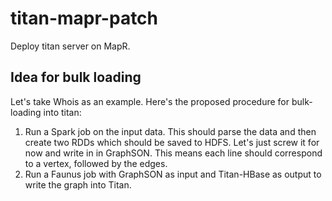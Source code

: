 # titan-mapr-patch #

Deploy titan server on MapR.

## Idea for bulk loading ##

Let's take Whois as an example. Here's the proposed procedure for bulk-loading into titan:

1. Run a Spark job on the input data. This should parse the data and then create two RDDs which should be saved to HDFS. Let's just screw it for now and write in in GraphSON. This means each line should correspond to a vertex, followed by the edges.
2. Run a Faunus job with GraphSON as input and Titan-HBase as output to write the graph into Titan.

